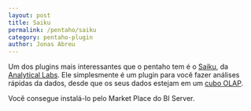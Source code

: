 ```yaml
---
layout: post
title: Saiku
permalink: /pentaho/saiku
category: pentaho-plugin
author: Jonas Abreu
---
```


Um dos plugins mais interessantes que o pentaho tem é o [Saiku][1], da [Analytical Labs][2]. Ele simplesmente é um 
plugin para você fazer análises rápidas da dados, desde que os seus dados estejam em um [cubo OLAP][3].

Você consegue instalá-lo pelo Market Place do BI Server.

[1]: http://analytical-labs.com/downloads.php
[2]: http://analytical-labs.com/
[3]: https://en.wikipedia.org/wiki/OLAP_cube
